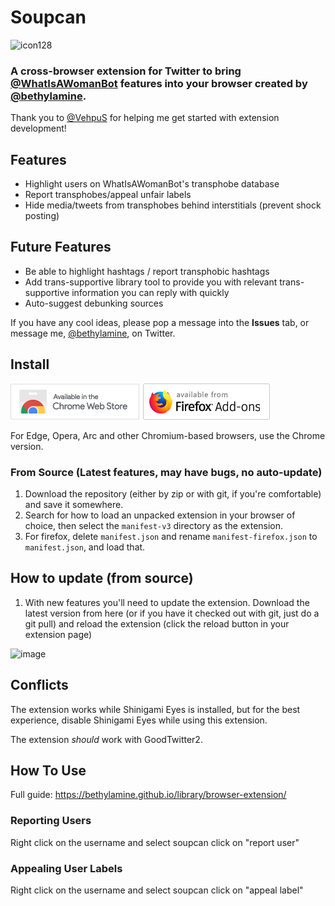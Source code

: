 # Soupcan

![icon128](https://user-images.githubusercontent.com/130214958/235278689-2c66607f-2665-48da-b668-915c23296418.png)

### A cross-browser extension for Twitter to bring [@WhatIsAWomanBot](https://twitter.com/WhatIsAWomanBot) features into your browser created by [@bethylamine](https://twitter.com/bethylamine).

Thank you to [@VehpuS](https://twitter.com/VehpuS) for helping me get started with extension development!

## Features

* Highlight users on WhatIsAWomanBot's transphobe database
* Report transphobes/appeal unfair labels
* Hide media/tweets from transphobes behind interstitials (prevent shock posting)

## Future Features

* Be able to highlight hashtags / report transphobic hashtags
* Add trans-supportive library tool to provide you with relevant trans-supportive information you can reply with quickly
* Auto-suggest debunking sources

If you have any cool ideas, please pop a message into the **Issues** tab, or message me, [@bethylamine](https://twitter.com/bethylamine), on Twitter.

## Install

[![Available from Chrome Webstore](chrome.png)](https://chrome.google.com/webstore/detail/soupcan/hcneafegcikghlbibfmlgadahjfckonj)
[![Available from Firefox Add-ons](firefox.png)](https://addons.mozilla.org/en-US/firefox/addon/soupcan/)

For Edge, Opera, Arc and other Chromium-based browsers, use the Chrome version.

### From Source (Latest features, may have bugs, no auto-update)

1. Download the repository (either by zip or with git, if you're comfortable) and save it somewhere.
2. Search for how to load an unpacked extension in your browser of choice, then select the `manifest-v3` directory as the extension.
3. For firefox, delete `manifest.json` and rename `manifest-firefox.json` to `manifest.json`, and load that.

## How to update (from source)

1. With new features you'll need to update the extension. Download the latest version from here (or if you have it checked
   out with git, just do a git pull) and reload the extension (click the reload button in your extension page)
   
![image](https://user-images.githubusercontent.com/130214958/235387341-f1449b9d-7a41-46a0-95e3-b51aa3a6a498.png)

## Conflicts

The extension works while Shinigami Eyes is installed, but for the best experience, disable Shinigami Eyes while using this extension.

The extension *should* work with GoodTwitter2.

## How To Use

Full guide: https://bethylamine.github.io/library/browser-extension/

### Reporting Users

Right click on the username and select soupcan click on "report user"

### Appealing User Labels

Right click on the username and select soupcan click on "appeal label"
